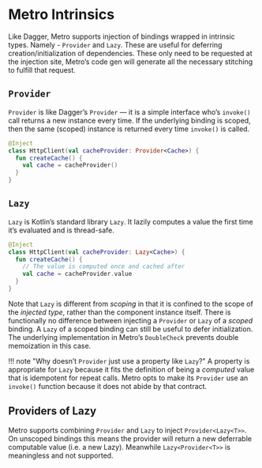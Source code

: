 # Metro Intrinsics

Like Dagger, Metro supports injection of bindings wrapped in intrinsic types. Namely - `Provider` and `Lazy`. These are useful for deferring creation/initialization of dependencies. These only need to be requested at the injection site, Metro’s code gen will generate all the necessary stitching to fulfill that request.

## `Provider`

`Provider` is like Dagger’s `Provider` — it is a simple interface who’s `invoke()` call returns a new instance every time. If the underlying binding is scoped, then the same (scoped) instance is returned every time `invoke()` is called.

```kotlin
@Inject
class HttpClient(val cacheProvider: Provider<Cache>) {
  fun createCache() {
    val cache = cacheProvider()
  }
}
```

## `Lazy`

`Lazy` is Kotlin’s standard library `Lazy`. It lazily computes a value the first time it’s evaluated and is thread-safe.

```kotlin
@Inject
class HttpClient(val cacheProvider: Lazy<Cache>) {
  fun createCache() {
    // The value is computed once and cached after
    val cache = cacheProvider.value
  }
}
```

Note that `Lazy` is different from *scoping* in that it is confined to the scope of the *injected type*, rather than the component instance itself. There is functionally no difference between injecting a `Provider` or `Lazy` of a *scoped* binding. A `Lazy` of a scoped binding can still be useful to defer initialization. The underlying implementation in Metro’s `DoubleCheck` prevents double memoization in this case.

!!! note "Why doesn’t `Provider` just use a property like `Lazy`?"
    A property is appropriate for `Lazy` because it fits the definition of being a *computed* value that is idempotent for repeat calls. Metro opts to make its `Provider` use an `invoke()` function because it does not abide by that contract.

## Providers of Lazy

Metro supports combining `Provider` and `Lazy` to inject `Provider<Lazy<T>>`. On unscoped bindings this means the provider will return a new deferrable computable value (i.e. a new Lazy). Meanwhile `Lazy<Provider<T>>` is meaningless and not supported.
